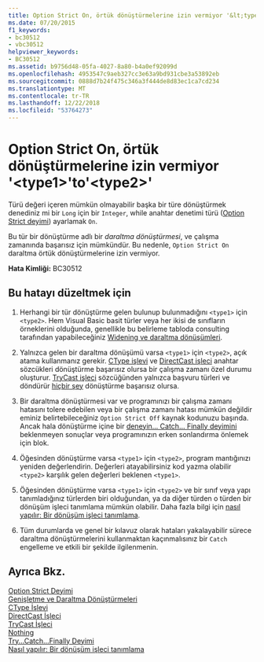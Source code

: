 ```yaml
---
title: Option Strict On, örtük dönüştürmelerine izin vermiyor '&lt;type1&gt;'to'&lt;type2&gt;'
ms.date: 07/20/2015
f1_keywords:
- bc30512
- vbc30512
helpviewer_keywords:
- BC30512
ms.assetid: b9756d48-05fa-4027-8a80-b4a0ef92099d
ms.openlocfilehash: 4953547c9aeb327cc3e63a9bd931cbe3a53892eb
ms.sourcegitcommit: 0888d7b24f475c346a3f444de8d83ec1ca7cd234
ms.translationtype: MT
ms.contentlocale: tr-TR
ms.lasthandoff: 12/22/2018
ms.locfileid: "53764273"
---
```

# <a name="option-strict-on-disallows-implicit-conversions-from-lttype1gt-to-lttype2gt"></a>Option Strict On, örtük dönüştürmelerine izin vermiyor '&lt;type1&gt;'to'&lt;type2&gt;'
Türü değeri içeren mümkün olmayabilir başka bir türe dönüştürmek denediniz mi bir `Long` için bir `Integer`, while anahtar denetimi türü ([Option Strict deyimi](../../visual-basic/language-reference/statements/option-strict-statement.md)) ayarlamak `On`.  
  
 Bu tür bir dönüştürme adlı bir *daraltma dönüştürmesi*, ve çalışma zamanında başarısız için mümkündür. Bu nedenle, `Option Strict On` daraltma örtük dönüştürmelerine izin vermiyor.  
  
 **Hata Kimliği:** BC30512  
  
## <a name="to-correct-this-error"></a>Bu hatayı düzeltmek için  
  
1.  Herhangi bir tür dönüştürme gelen bulunup bulunmadığını `<type1>` için `<type2>`. Hem Visual Basic basit türler veya her ikisi de sınıfların örneklerini olduğunda, genellikle bu belirleme tabloda consulting tarafından yapabileceğiniz [Widening ve daraltma dönüşümleri](../../visual-basic/programming-guide/language-features/data-types/widening-and-narrowing-conversions.md).  
  
2.  Yalnızca gelen bir daraltma dönüşümü varsa `<type1>` için `<type2>`, açık atama kullanmanız gerekir. [CType işlevi](../../visual-basic/language-reference/functions/ctype-function.md) ve [DirectCast işleci](../../visual-basic/language-reference/operators/directcast-operator.md) anahtar sözcükleri dönüştürme başarısız olursa bir çalışma zamanı özel durumu oluşturur. [TryCast işleci](../../visual-basic/language-reference/operators/trycast-operator.md) sözcüğünden yalnızca başvuru türleri ve döndürür [hiçbir şey](../../visual-basic/language-reference/nothing.md) dönüştürme başarısız olursa.  
  
3.  Bir daraltma dönüştürmesi var ve programınızı bir çalışma zamanı hatasını tolere edebilen veya bir çalışma zamanı hatası mümkün değildir eminiz belirtebileceğiniz `Option Strict Off` kaynak kodunuzu başında. Ancak hala dönüştürme içine bir [deneyin... Catch... Finally deyimini](../../visual-basic/language-reference/statements/try-catch-finally-statement.md) beklenmeyen sonuçlar veya programınızın erken sonlandırma önlemek için blok.  
  
4.  Öğesinden dönüştürme varsa `<type1>` için `<type2>`, program mantığınızı yeniden değerlendirin. Değerleri atayabilirsiniz kod yazma olabilir `<type2>` karşılık gelen değerleri beklenen `<type1>`.  
  
5.  Öğesinden dönüştürme varsa `<type1>` için `<type2>` ve bir sınıf veya yapı tanımladığınız türlerden biri olduğundan, ya da diğer türden o türden bir dönüşüm işleci tanımlama mümkün olabilir. Daha fazla bilgi için [nasıl yapılır: Bir dönüşüm işleci tanımlama](../../visual-basic/programming-guide/language-features/procedures/how-to-define-a-conversion-operator.md).  
  
6.  Tüm durumlarda ve genel bir kılavuz olarak hataları yakalayabilir sürece daraltma dönüştürmelerini kullanmaktan kaçınmalısınız bir `Catch` engelleme ve etkili bir şekilde ilgilenmenin.  
  
## <a name="see-also"></a>Ayrıca Bkz.  
 [Option Strict Deyimi](../../visual-basic/language-reference/statements/option-strict-statement.md)  
 [Genişletme ve Daraltma Dönüştürmeleri](../../visual-basic/programming-guide/language-features/data-types/widening-and-narrowing-conversions.md)  
 [CType İşlevi](../../visual-basic/language-reference/functions/ctype-function.md)  
 [DirectCast İşleci](../../visual-basic/language-reference/operators/directcast-operator.md)  
 [TryCast İşleci](../../visual-basic/language-reference/operators/trycast-operator.md)  
 [Nothing](../../visual-basic/language-reference/nothing.md)  
 [Try...Catch...Finally Deyimi](../../visual-basic/language-reference/statements/try-catch-finally-statement.md)  
 [Nasıl yapılır: Bir dönüşüm işleci tanımlama](../../visual-basic/programming-guide/language-features/procedures/how-to-define-a-conversion-operator.md)
